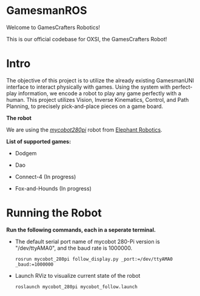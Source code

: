 # GamesmanROS
Welcome to GamesCrafters Robotics!

This is our official codebase for OXSI, the GamesCrafters Robot!

# Intro
The objective of this project is to utilize the already existing GamesmanUNI interface to interact physically with games. Using the system with perfect-play information, we encode a robot to play any game perfectly with a human. This project utilizes Vision, Inverse Kinematics, Control, and Path Planning, to precisely pick-and-place pieces on a game board.

**The robot**

We are using the [_mycobot280pi_](https://shop.elephantrobotics.com/products/mycobot-pi-worlds-smallest-and-lightest-six-axis-collaborative-robot) robot from [Elephant Robotics](https://shop.elephantrobotics.com/products). 

**List of supported games:**

* Dodgem

*	Dao

* Connect-4 (In progress)

*	Fox-and-Hounds (In progress)


# Running the Robot

**Run the following commands, each in a seperate terminal.**

* The default serial port name of mycobot 280-Pi version is "/dev/ttyAMA0", and the baud rate is 1000000.

	`rosrun mycobot_280pi follow_display.py _port:=/dev/ttyAMA0 _baud:=1000000`
  
* Launch RViz to visualize current state of the robot
  
  `roslaunch mycobot_280pi mycobot_follow.launch`



